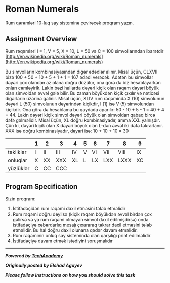 # Roman Numerals

Rum qərəmləri 10-luq say sisteminə çevirəcək proqram yazın.

## Assignment Overview

Rum rəqəmləri I = 1, V = 5, X = 10, L = 50 və C = 100 simvollarından ibarətdir [http://en.wikipedia.org/wiki/Roman_numerals](http://en.wikipedia.org/wiki/Roman_numerals)

Bu simvolların kombinasiyasından digər ədədlər alınır. Misal üçün, CLXVII bizə 100 + 50 + 10 + 5 + 1 + 1 = 167 ədədi verəcək. Adətən bu simvollar dəyəri çox olandan az olana doğru düzülür, ona görə də biz hesablayarkən onları cəmləyirik. Lakin bəzi hallarda dəyəri kiçik olan rəqəm dəyəri böyük olan simvoldan əvvəl gələ bilir. Bu zaman böyükdən kiçik çıxılır və nəticəsi digərlərin üzərinə gəlinir. Misal üçün, XLIV rum rəqəmində X (10) simvolunun dəyəri L (50) simvolunun dəyərindən kiçikdir, I (1) isə V (5) simvolundan kiçikdir. Ona görə də hesablama bu qaydada aparılır: 50 - 10 + 5 - 1 = 40 + 4 = 44. Lakin dəyəri kiçik simvol dəyəri böyük olan simvoldan qabaq bircə dəfə gəlməlidir. Misal üçün, XL doğru kombinasiyadır, amma XXL yalnışdır. Çün ki, dəyəri kiçik olan X dəyəri böyük olan L-dən əvvəl iki dəfə təkrarlanır. XXX isə doğru kombinasiyadır, dəyəri isə: 10 + 10 + 10 = 30

| | 1 | 2 | 3 | 4 | 5 | 6 | 7 | 8 | 9 |
|-|---|---|---|---|---|---|---|---|---|
| təkliklər | I | II | III | IV | V | VI | VII | VIII | IX |
| onluqlar | X | XX | XXX | XL | L | LX | LXX | LXXX | XC |
| yüzlüklər | C | CC | CCC |


## Program Specification

Sizin proqram:

1. İstifadəçidən rum rəqəmi daxil etməsini tələb etməlidir
2. Rum rəqəmi doğru deyilsə (kiçik rəqəm böyükdən əvvəl birdən çox gəlirsə və ya rum rəqəmi olmayan simvol daxil edilmişdirsə) onda istifadəçiyə xəbərdarlıq mesajı çıxararaq təkrar daxil etməsini tələb etməlidir. Bu hal doğru daxil olunana qədər davam etməlidir.
3. Rum rəqəminin onluq say sistemində olan qarşılığı print edilməlidir
4. İstifadəçiyə davam etmək istədiyini soruşmalıdır

---

***Powered by [TechAcademy](https://techacademy.az)***

***Originally posted by Elshad Agayev***

***Please follow instructions on how you should solve this task***